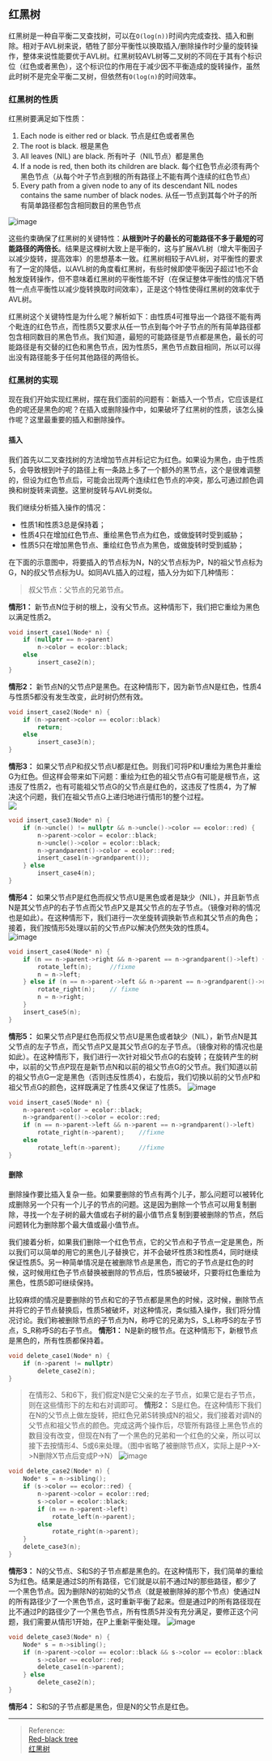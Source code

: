 ## 红黑树
红黑树是一种自平衡二叉查找树，可以在`O(log(n))`时间内完成查找、插入和删除。相对于AVL树来说，牺牲了部分平衡性以换取插入/删除操作时少量的旋转操作，整体来说性能要优于AVL树。红黑树较AVL树等二叉树的不同在于其有个标识位（红色或者黑色），这个标识位的作用在于减少因不平衡造成的旋转操作，虽然此时树不是完全平衡二叉树，但依然有`O(log(n)`的时间效率。

### 红黑树的性质
红黑树要满足如下性质：
1. Each node is either red or black. 节点是红色或者黑色
2. The root is black. 根是黑色
3. All leaves (NIL) are black. 所有叶子（NIL节点）都是黑色
4. If a node is red, then both its children are black. 每个红色节点必须有两个黑色节点（从每个叶子节点到根的所有路径上不能有两个连续的红色节点）
5. Every path from a given node to any of its descendant NIL nodes contains the same number of black nodes. 从任一节点到其每个叶子的所有简单路径都包含相同数目的黑色节点

![image](../images/red-black_tree_example.svg.png)  

这些约束确保了红黑树的关键特性：**从根到叶子的最长的可能路径不多于最短的可能路径的两倍长**。结果是这棵树大致上是平衡的，这与扩展AVL树（增大平衡因子以减少旋转，提高效率）的思想基本一致。红黑树相较于AVL树，对平衡性的要求有了一定的降低，以AVL树的角度看红黑树，有些时候即使平衡因子超过1也不会触发旋转操作，但不意味着红黑树的平衡性能不好（在保证整体平衡性的情况下牺牲一点点平衡性以减少旋转换取时间效率），正是这个特性使得红黑树的效率优于AVL树。

红黑树这个关键特性是为什么呢？解析如下：由性质4可推导出一个路径不能有两个毗连的红色节点，而性质5又要求从任一节点到每个叶子节点的所有简单路径都包含相同数目的黑色节点。我们知道，最短的可能路径是节点都是黑色，最长的可能路径是有交替的红色和黑色节点，因为性质5，黑色节点数目相同，所以可以得出没有路径能多于任何其他路径的两倍长。


### 红黑树的实现
现在我们开始实现红黑树，摆在我们面前的问题有：新插入一个节点，它应该是红色的呢还是黑色的呢？在插入或删除操作中，如果破坏了红黑树的性质，该怎么操作呢？这里最重要的插入和删除操作。

#### 插入
我们首先以二叉查找树的方法增加节点并标记它为红色。如果设为黑色，由于性质5，会导致根到叶子的路径上有一条路上多了一个额外的黑节点，这个是很难调整的，但设为红色节点后，可能会出现两个连续红色节点的冲突，那么可通过颜色调换和树旋转来调整。这里树旋转与AVL树类似。

我们继续分析插入操作的情况：
- 性质1和性质3总是保持着；
- 性质4只在增加红色节点、重绘黑色节点为红色，或做旋转时受到威胁；
- 性质5只在增加黑色节点、重绘红色节点为黑色，或做旋转时受到威胁；

在下面的示意图中，将要插入的节点标为N，N的父节点标为P，N的祖父节点标为G，N的叔父节点标为U。如同AVL插入的过程，插入分为如下几种情形：
>叔父节点：父节点的兄弟节点。

**情形1：** 新节点N位于树的根上，没有父节点。这种情形下，我们把它重绘为黑色以满足性质2。
```c++
void insert_case1(Node* n) {
    if (nullptr == n->parent)
        n->color = ecolor::black;
    else
        insert_case2(n);
}
```

**情形2：** 新节点N的父节点P是黑色。在这种情形下，因为新节点N是红色，性质4与性质5都没有发生改变，此时树仍然有效。
```c++
void insert_case2(Node* n) {
    if (n->parent->color == ecolor::black)
        return;
    else
        insert_case3(n);
}
```

**情形3：** 如果父节点P和叔父节点U都是红色。则我们可将P和U重绘为黑色并重绘G为红色。但这样会带来如下问题：重绘为红色的祖父节点G有可能是根节点，这违反了性质2，也有可能祖父节点G的父节点是红色的，这违反了性质4，为了解决这个问题，我们在祖父节点G上递归地进行情形1的整个过程。       
![](../images/Red-black_tree_insert_case_3.png)       
```c++
void insert_case3(Node* n) {
    if (n->uncle() != nullptr && n->uncle()->color == ecolor::red) {
        n->parent->color = ecolor::black;
        n->uncle()->color = ecolor::black;
        n->grandparent()->color = ecolor::red;
        insert_case1(n->grandparent());
    } else
        insert_case4(n);
}
```

**情形4：** 如果父节点P是红色而叔父节点U是黑色或者是缺少（NIL），并且新节点N是其父节点P的右子节点而父节点P又是其父节点的左子节点。（镜像对称的情况也是如此）。在这种情形下，我们进行一次坐旋转调换新节点和其父节点的角色；接着，我们按情形5处理以前的父节点P以解决仍然失效的性质4。         
![image](../images/Red-black_tree_insert_case_4.png)          
```c++
void insert_case4(Node* n) {
    if (n == n->parent->right && n->parent == n->grandparent()->left) {
        rotate_left(n);     //fixme
        n = n->left;
    } else if (n == n->parent->left && n->parent == n->grandparent()->right) {
        rotate_right(n);    // fixme
        n = n->right;
    }
    insert_case5(n);
}
```

**情形5：** 如果父节点P是红色而叔父节点U是黑色或者缺少（NIL），新节点N是其父节点的左子节点，而父节点P又是其父节点G的左子节点。（镜像对称的情况也是如此）。在这种情形下，我们进行一次针对祖父节点G的右旋转；在旋转产生的树中，以前的父节点P现在是新节点N和以前的祖父节点G的父节点。我们知道以前的祖父节点G一定是黑色（否则违反性质4），右旋后，我们切换以前的父节点P和祖父节点G的颜色，这样既满足了性质4又保证了性质5。
![image](../images/Red-black_tree_insert_case_5.png)      
```c++
void insert_case5(Node* n) {
    n->parent->color = ecolor::black;
    n->grandparent()->color = ecolor::red;
    if (n == n->parent->left && n->parent == n->grandparent()->left)
        rotate_right(n->parent);    //fixme
    else
        rotate_left(n->parent);     //fixme
}
```

#### 删除
删除操作要比插入复杂一些。如果要删除的节点有两个儿子，那么问题可以被转化成删除另一个只有一个儿子的节点的问题。这是因为删除一个节点可以用复制删除，寻找一个左子树的最大值或右子树的最小值节点复制到要被删除的节点，然后问题转化为删除那个最大值或最小值节点。

我们接着分析，如果我们删除一个红色节点，它的父节点和子节点一定是黑色，所以我们可以简单的用它的黑色儿子替换它，并不会破坏性质3和性质4，同时继续保证性质5。另一种简单情况是在被删除节点是黑色，而它的子节点是红色的时候，这时候用红色子节点替换被删除的节点后，性质5被破坏，只要将红色重绘为黑色，性质5即可继续保持。

比较麻烦的情况是要删除的节点和它的子节点都是黑色的时候，这时候，删除节点并将它的子节点替换后，性质5被破坏，对这种情况，类似插入操作，我们将分情况讨论。我们称被删除节点的子节点为N，称呼它的兄弟为S，S_L称呼S的左子节点，S_R称呼S的右子节点。
**情形1：** N是新的根节点。在这种情形下，新根节点是黑色的，所有性质都保持着。
```c++
void delete_case1(Node* n) {
    if (n->parent != nullptr)
        delete_case2(n);
}
```
> 在情形2、5和6下，我们假定N是它父亲的左子节点，如果它是右子节点，则在这些情形下的左和右对调即可。
**情形2：** S是红色。在这种情形下我们在N的父节点上做左旋转，把红色兄弟S转换成N的祖父，我们接着对调N的父节点和祖父节点的颜色。完成这两个操作后，尽管所有路径上黑色节点的数目没有改变，但现在N有了一个黑色的兄弟和一个红色的父亲，所以可以接下去按情形4、5或6来处理。（图中省略了被删除节点X，实际上是P->X->N删除X节点后变成P->N）
![image](../images/Red-black_tree_delete_case_2.png)
```c++
void delete_case2(Node* n) {
    Node* s = n->sibling();
    if (s->color == ecolor::red) {
        n->parent->color = ecolor::red;
        s->color = ecolor::black;
        if (n == n->parent->left)
            rotate_left(n->parent);
        else 
            rotate_right(n->parent);
    }
    delete_case3(n);
}
```
**情形3：** N的父节点、S和S的子节点都是黑色的。在这种情形下，我们简单的重绘S为红色。结果是通过S的所有路径，它们就是以前不通过N的那些路径，都少了一个黑色节点。因为删除N的初始的父节点（就是被删除掉的那个节点）使通过N的所有路径少了一个黑色节点，这时重新平衡了起来。但是通过P的所有路径现在比不通过P的路径少了一个黑色节点，所有性质5并没有充分满足，要修正这个问题，我们需要从情形1开始，在P上重新平衡处理。
![image](../images/Red-black_tree_delete_case_3.png)
```c++
void delete_case3(Node* n) {
    Node* s = n->sibling();
    if (n->parent->color == ecolor::black && s->color == ecolor::black && s->left->color == ecolor::black && s->right->color == ecolor::black) {
        s->color == ecolor::red;
        delete_case1(n->parent);
    } else
        delete_case2(n);
}
```
**情形4：** S和S的子节点都是黑色，但是N的父节点是红色。






---
> Reference:        
[Red-black tree](https://en.wikipedia.org/wiki/Red%E2%80%93black_tree)          
[红黑树](https://zh.wikipedia.org/wiki/%E7%BA%A2%E9%BB%91%E6%A0%91)    